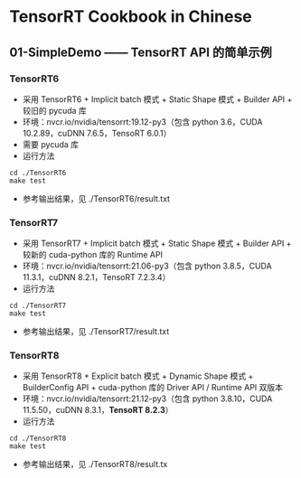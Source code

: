 # TensorRT Cookbook in Chinese

## 01-SimpleDemo —— TensorRT API 的简单示例

### TensorRT6
+ 采用 TensorRT6 + Implicit batch 模式 + Static Shape 模式 + Builder API + 较旧的 pycuda 库
+ 环境：nvcr.io/nvidia/tensorrt:19.12-py3（包含 python 3.6，CUDA 10.2.89，cuDNN 7.6.5，TensoRT 6.0.1）
+ 需要 pycuda 库
+ 运行方法
```shell
cd ./TensorRT6
make test
```
+ 参考输出结果，见 ./TensorRT6/result.txt

### TensorRT7
+ 采用 TensorRT7 + Implicit batch 模式 + Static Shape 模式 + Builder API + 较新的 cuda-python 库的 Runtime API
+ 环境：nvcr.io/nvidia/tensorrt:21.06-py3（包含 python 3.8.5，CUDA 11.3.1，cuDNN 8.2.1，TensoRT 7.2.3.4）
+ 运行方法
```shell
cd ./TensorRT7
make test
```
+ 参考输出结果，见 ./TensorRT7/result.txt

### TensorRT8
+ 采用 TensorRT8 + Explicit batch 模式 + Dynamic Shape 模式 + BuilderConfig API + cuda-python 库的 Driver API / Runtime API 双版本
+ 环境：nvcr.io/nvidia/tensorrt:21.12-py3（包含 python 3.8.10，CUDA 11.5.50，cuDNN 8.3.1，**TensoRT 8.2.3**）
+ 运行方法
```shell
cd ./TensorRT8
make test
```
+ 参考输出结果，见 ./TensorRT8/result.tx

